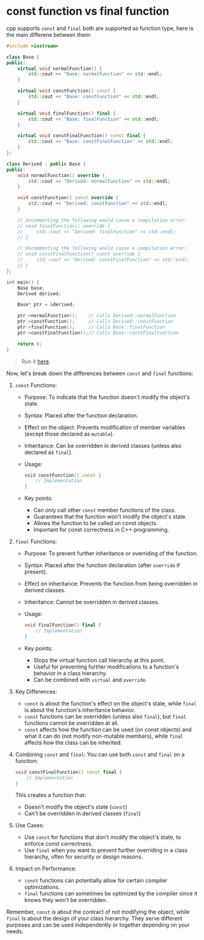 # const function vs final function

cpp supports `const` and `final` both are supported as function type, here is the main differene between them:

```cpp
#include <iostream>

class Base {
public:
    virtual void normalFunction() {
        std::cout << "Base: normalFunction" << std::endl;
    }

    virtual void constFunction() const {
        std::cout << "Base: constFunction" << std::endl;
    }

    virtual void finalFunction() final {
        std::cout << "Base: finalFunction" << std::endl;
    }

    virtual void constFinalFunction() const final {
        std::cout << "Base: constFinalFunction" << std::endl;
    }
};

class Derived : public Base {
public:
    void normalFunction() override {
        std::cout << "Derived: normalFunction" << std::endl;
    }

    void constFunction() const override {
        std::cout << "Derived: constFunction" << std::endl;
    }

    // Uncommenting the following would cause a compilation error:
    // void finalFunction() override {
    //     std::cout << "Derived: finalFunction" << std::endl;
    // }

    // Uncommenting the following would cause a compilation error:
    // void constFinalFunction() const override {
    //     std::cout << "Derived: constFinalFunction" << std::endl;
    // }
};

int main() {
    Base base;
    Derived derived;

    Base* ptr = &derived;

    ptr->normalFunction();    // Calls Derived::normalFunction
    ptr->constFunction();     // Calls Derived::constFunction
    ptr->finalFunction();     // Calls Base::finalFunction
    ptr->constFinalFunction();// Calls Base::constFinalFunction

    return 0;
}
```

> Run it [here](https://onecompiler.com/cpp/42m22ftys).

Now, let's break down the differences between `const` and `final` functions:

1. `const` Functions:
   * Purpose: To indicate that the function doesn't modify the object's state.
   * Syntax: Placed after the function declaration.
   * Effect on the object: Prevents modification of member variables (except those declared as `mutable`).
   * Inheritance: Can be overridden in derived classes (unless also declared as `final`).
   *   Usage:

       ```cpp
       void constFunction() const {
           // Implementation
       }
       ```
   * Key points:
     * Can only call other `const` member functions of the class.
     * Guarantees that the function won't modify the object's state.
     * Allows the function to be called on const objects.
     * Important for const correctness in C++ programming.
2. `final` Functions:
   * Purpose: To prevent further inheritance or overriding of the function.
   * Syntax: Placed after the function declaration (after `override` if present).
   * Effect on inheritance: Prevents the function from being overridden in derived classes.
   * Inheritance: Cannot be overridden in derived classes.
   *   Usage:

       ```cpp
       void finalFunction() final {
           // Implementation
       }
       ```
   * Key points:
     * Stops the virtual function call hierarchy at this point.
     * Useful for preventing further modifications to a function's behavior in a class hierarchy.
     * Can be combined with `virtual` and `override`.
3. Key Differences:
   * `const` is about the function's effect on the object's state, while `final` is about the function's inheritance behavior.
   * `const` functions can be overridden (unless also `final`), but `final` functions cannot be overridden at all.
   * `const` affects how the function can be used (on const objects) and what it can do (not modify non-mutable members), while `final` affects how the class can be inherited.
4.  Combining `const` and `final`: You can use both `const` and `final` on a function:

    ```cpp
    void constFinalFunction() const final {
        // Implementation
    }
    ```

    This creates a function that:

    * Doesn't modify the object's state (`const`)
    * Can't be overridden in derived classes (`final`)
5. Use Cases:
   * Use `const` for functions that don't modify the object's state, to enforce const correctness.
   * Use `final` when you want to prevent further overriding in a class hierarchy, often for security or design reasons.
6. Impact on Performance:
   * `const` functions can potentially allow for certain compiler optimizations.
   * `final` functions can sometimes be optimized by the compiler since it knows they won't be overridden.

Remember, `const` is about the contract of not modifying the object, while `final` is about the design of your class hierarchy. They serve different purposes and can be used independently or together depending on your needs.
